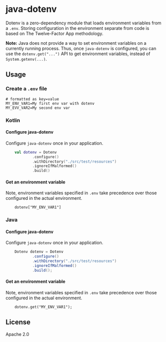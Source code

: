# java-dotenv 


Dotenv is a zero-dependency module that loads environment variables from a `.env`. Storing configuration in the environment separate from code is based on The Twelve-Factor App methodology.

**Note:** Java does not provide a way to set environment variables on a currently running process. Thus, once `java-dotenv` is configured, you can use the `dotenv.get("...")` API to get environment variables, instead of `System.getenv(...)`.

## Usage

### Create a `.env` file

```
# formatted as key=value
MY_ENV_VAR1=My first env var with dotenv
MY_EVV_VAR2=My second env var
```

### Kotlin
#### Configure java-dotenv 
Configure `java-dotenv` once in your application.

```kotlin
    val dotenv = Dotenv
            .configure()
            .withDirectory("./src/test/resources")
            .ignoreIfMalformed()
            .build()
```
	
#### Get an environment variable
Note, environment variables specified in `.env` take precedence over those configured in the actual environment.

```
	dotenv["MY_ENV_VAR1"]
```

### Java
#### Configure java-dotenv
Configure `java-dotenv` once in your application.

```java
    Dotenv dotenv = Dotenv
            .configure()
            .withDirectory("./src/test/resources")
            .ignoreIfMalformed()
            .build();
```

#### Get an environment variable
Note, environment variables specified in `.env` take precedence over those configured in the actual environment.

```
	dotenv.get("MY_ENV_VAR1");
```

## License
Apache 2.0